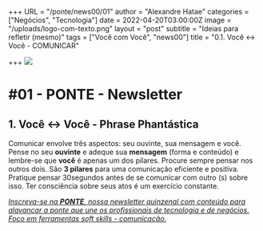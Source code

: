 +++
URL = "/ponte/news00/01"
author = "Alexandre Hatae"
categories = ["Negócios", "Tecnologia"]
date = 2022-04-20T03:00:00Z
image = "/uploads/logo-com-texto.png"
layout = "post"
subtitle = "Ideias para refletir (mesmo)"
tags = ["Você com Você", "news00"]
title = "0.1. Você <-> Você - COMUNICAR"

+++
![](/uploads/logo-com-texto.png)

# #01 - PONTE - Newsletter

## **1. Você <-> Você - Phrase Phantástica**

Comunicar envolve três aspectos: seu ouvinte, sua mensagem e você. Pense no seu **ouvinte** e adeque sua **mensagem** (forma e conteúdo) e lembre-se que **você** é apenas um dos pilares. Procure sempre pensar nos outros dois. São **3 pilares** para uma comunicação eficiente e positiva. Pratique pensar 30segundos antes de se comunicar com outro (s) sobre isso. Ter consciência sobre seus atos é um exercício constante.

[_Inscreva-se na_ **_PONTE_**_, nossa newsletter quinzenal com conteúdo para alavancar a ponte que une os profissionais de tecnologia e de negócios. Foco em ferramentas soft skills - comunicação._](https://www.getrevue.co/profile/porquesim-org "Inscreva-se na PONTE")